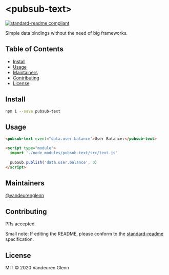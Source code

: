 # &lt;pubsub-text&gt;
[![standard-readme compliant](https://img.shields.io/badge/standard--readme-OK-green.svg?style=flat-square)](https://github.com/RichardLitt/standard-readme)

Simple data bindings without the need of big frameworks.

## Table of Contents

- [Install](#install)
- [Usage](#usage)
- [Maintainers](#maintainers)
- [Contributing](#contributing)
- [License](#license)

## Install
```sh
npm i --save pubsub-text
```

## Usage

```html
<pubsub-text event="data.user.balance">User Balance:</pubsub-text>

<script type="module">
  import './node_modules/pubsub-text/src/text.js'
  
  pubSub.publish('data.user.balance', 0)
</script>
```

## Maintainers

[@vandeurenglenn](https://github.com/vandeurenglenn)

## Contributing

PRs accepted.

Small note: If editing the README, please conform to the [standard-readme](https://github.com/RichardLitt/standard-readme) specification.

## License

MIT © 2020 Vandeuren Glenn